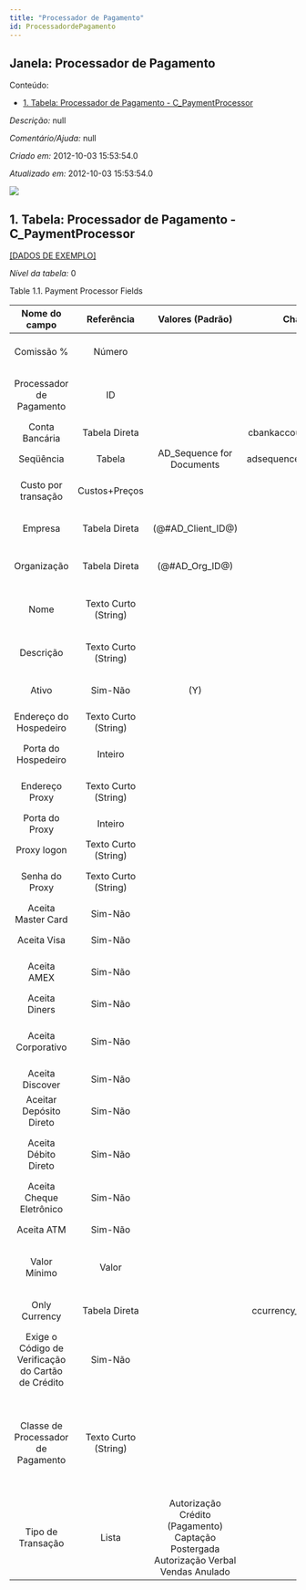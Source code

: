 ```yaml
---
title: "Processador de Pagamento"
id: ProcessadordePagamento
---
```

<div id="d179176e1" class="section chapter">

<div class="titlepage">

<div>

<div>

## Janela: Processador de Pagamento

</div>

</div>

</div>

<div class="toc">

<div class="toc-title">

Conteúdo:

</div>

  - <span class="section">[1. Tabela: Processador de Pagamento -
    C\_PaymentProcessor](#d179176e23)</span>

</div>

<span class="emphasis">*Descrição:* </span> null

<span class="emphasis">*Comentário/Ajuda:* </span>null

<span class="emphasis"> *Criado em:* </span>2012-10-03 15:53:54.0

<span class="emphasis">*Atualizado em:* </span>2012-10-03 15:53:54.0

![](/img/manual/ProcessadordePagamento.png)

<div id="d179176e23" class="section section">

<div class="titlepage">

<div>

<div>

## 1. Tabela: Processador de Pagamento - C\_PaymentProcessor

</div>

</div>

</div>

[\[DADOS DE EXEMPLO\]](data/C_PaymentProcessor_data)

<span class="emphasis">*Nível da tabela:* </span>0

</div>

<div id="d179176e32" class="table">

<div class="table-title">

Table 1.1. Payment Processor
Fields

</div>

<div class="table-contents">

|                   Nome do campo                    |      Referência      |                                   Valores (Padrão)                                    |       Chave restritiva        |                Regra de validação                |                 Descrição                  |                                                                                                                        Comentário/Ajuda                                                                                                                         |
| :------------------------------------------------: | :------------------: | :-----------------------------------------------------------------------------------: | :---------------------------: | :----------------------------------------------: | :----------------------------------------: | :-------------------------------------------------------------------------------------------------------------------------------------------------------------------------------------------------------------------------------------------------------------: |
|                     Comissão %                     |        Número        |                                                                                       |                               |                                                  |     Commission stated as a percentage      |                                                                                              The Commission indicates (as a percentage) the commission to be paid.                                                                                              |
|              Processador de Pagamento              |          ID          |                                                                                       |                               |                                                  | Payment processor for electronic payments  |                                                                                        The Payment Processor indicates the processor to be used for electronic payments                                                                                         |
|                   Conta Bancária                   |    Tabela Direta     |                                                                                       | cbankaccount\_cpaymtprocessor |                                                  |            Account at the Bank             |                                                                                                      The Bank Account identifies an account at this Bank.                                                                                                       |
|                     Seqüência                      |        Tabela        |                              AD\_Sequence for Documents                               | adsequence\_cpaymentprocessor |                                                  |             Document Sequence              |                                                                                              The Sequence defines the numbering sequence to be used for documents.                                                                                              |
|                Custo por transação                 |    Custos+Preços     |                                                                                       |                               |                                                  |         Fixed cost per transaction         |                                                                                      The Cost per Transaction indicates the fixed cost per to be charged per transaction.                                                                                       |
|                      Empresa                       |    Tabela Direta     |                                 (@\#AD\_Client\_ID@)                                  |                               |        AD\_Client.AD\_Client\_ID \< \> 0         |     (semelhante ao primeiro relatório)     |                                                                                                                       (ver o mesmo acima)                                                                                                                       |
|                    Organização                     |    Tabela Direta     |                                   (@\#AD\_Org\_ID@)                                   |                               | (AD\_Org.IsSummary='N' OR AD\_Org.AD\_Org\_ID=0) |     (semelhante ao primeiro relatório)     |                                                                                                                       (ver o mesmo acima)                                                                                                                       |
|                        Nome                        | Texto Curto (String) |                                                                                       |                               |                                                  |   Alphanumeric identifier of the entity    |                                                          The name of an entity (record) is used as an default search option in addition to the search key. The name is up to 60 characters in length.                                                           |
|                     Descrição                      | Texto Curto (String) |                                                                                       |                               |                                                  |  Optional short description of the record  |                                                                                                           A description is limited to 255 characters.                                                                                                           |
|                       Ativo                        |       Sim-Não        |                                          (Y)                                          |                               |                                                  |     (semelhante ao primeiro relatório)     |                                                                                                                       (ver o mesmo acima)                                                                                                                       |
|               Endereço do Hospedeiro               | Texto Curto (String) |                                                                                       |                               |                                                  |          Host Address URL or DNS           |                                                                                                  The Host Address identifies the URL or DNS of the target host                                                                                                  |
|                Porta do Hospedeiro                 |       Inteiro        |                                                                                       |                               |                                                  |          Host Communication Port           |                                                                                                 The Host Port identifies the port to communicate with the host.                                                                                                 |
|                   Endereço Proxy                   | Texto Curto (String) |                                                                                       |                               |                                                  |        Address of your proxy server        |                                                                             The Proxy Address must be defined if you must pass through a firewall to access your payment processor.                                                                             |
|                   Porta do Proxy                   |       Inteiro        |                                                                                       |                               |                                                  |         Port of your proxy server          |                                                                                                    The Proxy Port identifies the port of your proxy server.                                                                                                     |
|                    Proxy logon                     | Texto Curto (String) |                                                                                       |                               |                                                  |         Logon of your proxy server         |                                                                                                 The Proxy Logon identifies the Logon ID for your proxy server.                                                                                                  |
|                   Senha do Proxy                   | Texto Curto (String) |                                                                                       |                               |                                                  |       Password of your proxy server        |                                                                                                The Proxy Password identifies the password for your proxy server.                                                                                                |
|                 Aceita Master Card                 |       Sim-Não        |                                                                                       |                               |                                                  |             Accept Master Card             |                                                                                                             Indicates if Master Cards are accepted                                                                                                              |
|                    Aceita Visa                     |       Sim-Não        |                                                                                       |                               |                                                  |             Accept Visa Cards              |                                                                                                              Indicates if Visa Cards are accepted                                                                                                               |
|                    Aceita AMEX                     |       Sim-Não        |                                                                                       |                               |                                                  |        Accept American Express Card        |                                                                                                        Indicates if American Express Cards are accepted                                                                                                         |
|                   Aceita Diners                    |       Sim-Não        |                                                                                       |                               |                                                  |            Accept Diner's Club             |                                                                                                          Indicates if Diner's Club Cards are accepted                                                                                                           |
|                 Aceita Corporativo                 |       Sim-Não        |                                                                                       |                               |                                                  |      Accept Corporate Purchase Cards       |                                                                                                       Indicates if Corporate Purchase Cards are accepted                                                                                                        |
|                  Aceita Discover                   |       Sim-Não        |                                                                                       |                               |                                                  |            Accept Discover Card            |                                                                                                            Indicates if Discover Cards are accepted                                                                                                             |
|              Aceitar Depósito Direto               |       Sim-Não        |                                                                                       |                               |                                                  |  Accept Direct Deposit (payee initiated)   |                                                                          Indicates if Direct Deposits (wire transfers, etc.) are accepted. Direct Deposits are initiated by the payee.                                                                          |
|                Aceita Débito Direto                |       Sim-Não        |                                                                                       |                               |                                                  |  Accept Direct Debits (vendor initiated)   |                                                           Accept Direct Debit transactions. Direct Debits are initiated by the vendor who has permission to deduct amounts from the payee's account.                                                            |
|              Aceita Cheque Eletrônico              |       Sim-Não        |                                                                                       |                               |                                                  |     Accept ECheck (Electronic Checks)      |                                                                                                                Indicates if EChecks are accepted                                                                                                                |
|                     Aceita ATM                     |       Sim-Não        |                                                                                       |                               |                                                  |            Accept Bank ATM Card            |                                                                                                            Indicates if Bank ATM Cards are accepted                                                                                                             |
|                    Valor Mínimo                    |        Valor         |                                                                                       |                               |                                                  |    Minimum Amount in Document Currency     |                                                                                                                                                                                                                                                                 |
|                   Only Currency                    |    Tabela Direta     |                                                                                       | ccurrency\_cpaymentprocessor  |                                                  |        The Currency for this record        |                                                                                          Indicates the Currency to be used when processing or reporting on this record                                                                                          |
| Exige o Código de Verificação do Cartão de Crédito |       Sim-Não        |                                                                                       |                               |                                                  | Require 3/4 digit Credit Verification Code |                                                                The Require CC Verification checkbox indicates if this bank accounts requires a verification number for credit card transactions.                                                                |
|         Classe de Processador de Pagamento         | Texto Curto (String) |                                                                                       |                               |                                                  |        Payment Processor Java Class        | Payment Processor class identifies the Java class used to process payments extending the org.compiere.model.PaymentProcessor class. Example implementations are Optimal Payments: org.compiere.model.PP\_Optimal or Verisign: org.compiere.model.PP\_PayFlowPro |
|                 Tipo de Transação                  |        Lista         | Autorização Crédito (Pagamento) Captação Postergada Autorização Verbal Vendas Anulado |                               |                                                  |      Type of credit card transaction       |                                                                               The Transaction Type indicates the type of transaction to be submitted to the Credit Card Company.                                                                                |

</div>

</div>

  

</div>
